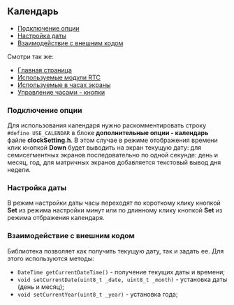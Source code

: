 ## Календарь

- [Подключение опции](#подключение-опции)
- [Настройка даты](#настройка-даты)
- [Взаимодействие с внешним кодом](#взаимодействие-с-внешним-кодом)

Смотри так же:
- [Главная страница](../readme.md)
- [Используемые модули RTC](rtc.md)
- [Используемые в часах экраны](displays.md)
- [Управление часами - кнопки](buttons.md)

### Подключение опции

Для использования календаря нужно раскомментировать строку `#define USE_CALENDAR` в блоке **дополнительные опции - календарь** файле **clockSetting.h**. В этом случае в режиме отображения времени клик кнопкой **Down** будет выводить на экран текущую дату: для семисегментных экранов последовательно по одной секунде: день и месяц, год, для матричных экранов добавляется текстовый вывод дня недели.

### Настройка даты

В режим настройки даты часы переходят по короткому клику кнопкой **Set** из режима настройки минут или по длинному клику кнопкой **Set** из режима отбражения календаря.

### Взаимодействие с внешним кодом

Библиотека позволяет как получить текущую дату, так и задать ее. Для этого используются методы:
- `DateTime getCurrentDateTime()` - получение текущих даты и времени;
- `void setCurrentDate(uint8_t _date, uint8_t _month)` - установка даты (день и месяц);
- `void setCurrentYear(uint8_t _year)` - установка года;
